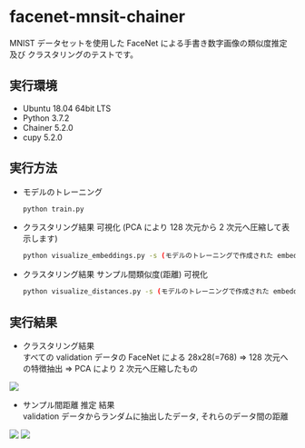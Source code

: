 # facenet-mnsit-chainer
MNIST データセットを使用した FaceNet による手書き数字画像の類似度推定 及び クラスタリングのテストです。

## 実行環境
* Ubuntu 18.04 64bit LTS
* Python 3.7.2
* Chainer 5.2.0
* cupy 5.2.0

## 実行方法
* モデルのトレーニング

    ```bash
    python train.py
    ```

* クラスタリング結果 可視化 (PCA により 128 次元から 2 次元へ圧縮して表示します)

    ```bash
    python visualize_embeddings.py -s (モデルのトレーニングで作成された embeddings-*.npy のパス)
    ```

* クラスタリング結果 サンプル間類似度(距離) 可視化

    ```bash
    python visualize_distances.py -s (モデルのトレーニングで作成された embeddings-*.npy のパス) -d (距離の定義, l2 もしくは cos のどちらか)
    ```

## 実行結果
* クラスタリング結果  
すべての validation データの FaceNet による 28x28(=768) => 128 次元への特徴抽出 => PCA により 2 次元へ圧縮したもの  

![](https://github.com/s059ff/facenet-mnist-chainer/blob/master/examples/embeddings-100.png)

* サンプル間距離 推定 結果  
validation データからランダムに抽出したデータ, それらのデータ間の距離  

![](https://github.com/s059ff/facenet-mnist-chainer/blob/master/examples/embeddings-100-choices.png)
![](https://github.com/s059ff/facenet-mnist-chainer/blob/master/examples/embeddings-100-distances.png)
